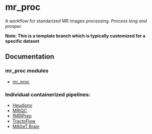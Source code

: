 # mr_proc 
A workflow for standarized MR images processing. 
*Process long and prosper.*

**Note: This is a template branch which is typically customized for a specific dataset**

## Documentation

### mr_proc modules

- [mr_proc](https://www.neurobagel.org/documentation/mr_proc/overview/)

### Individual containerized pipelines:

- [Heudionv](https://heudiconv.readthedocs.io/en/latest/installation.html#singularity) 
- [MRIQC](https://mriqc.readthedocs.io/en/stable/)
- [fMRIPrep](https://fmriprep.org/en/1.5.5/singularity.html) 
- [TractoFlow](https://github.com/scilus/tractoflow)
- [MAGeT Brain](https://github.com/CoBrALab/MAGeTbrain)
